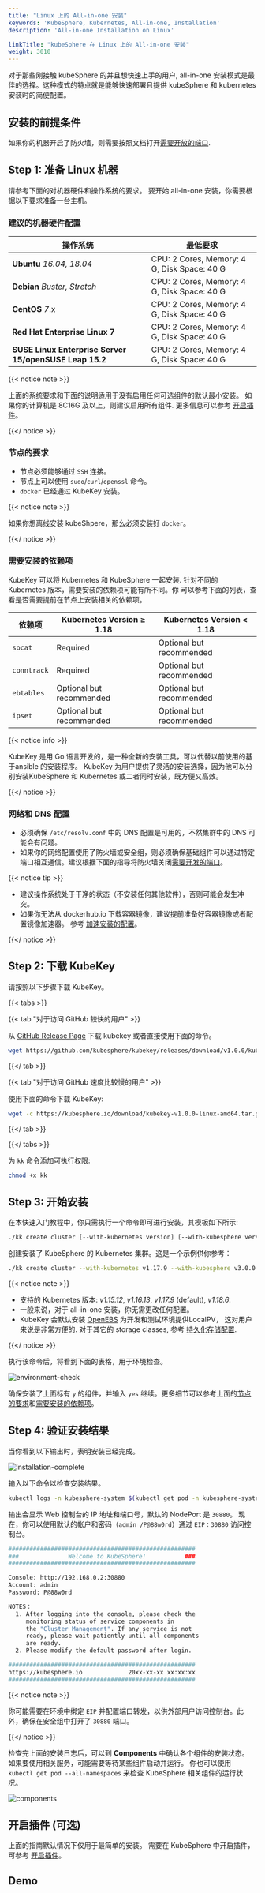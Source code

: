 ```yaml
---
title: "Linux 上的 All-in-one 安装"
keywords: 'KubeSphere, Kubernetes, All-in-one, Installation'
description: 'All-in-one Installation on Linux'

linkTitle: "kubeSphere 在 Linux 上的 All-in-one 安装"
weight: 3010
---
```


对于那些刚接触 kubeSphere 的并且想快速上手的用户, all-in-one 安装模式是最佳的选择。这种模式的特点就是能够快速部署且提供 kubeSphere 和 kubernetes 安装时的简便配置。

## 安装的前提条件

如果你的机器开启了防火墙，则需要按照文档打开[需要开放的端口](../../installing-on-linux/introduction/port-firewall/).

## Step 1: 准备 Linux 机器

请参考下面的对机器硬件和操作系统的要求。 要开始 all-in-one 安装，你需要根据以下要求准备一台主机。
### 建议的机器硬件配置

|  操作系统                                                |  最低要求                        |
| ------------------------------------------------------ | ------------------------------------------- |
| **Ubuntu** *16.04, 18.04*                              | CPU: 2 Cores, Memory: 4 G, Disk Space: 40 G |
| **Debian** *Buster, Stretch*                           | CPU: 2 Cores, Memory: 4 G, Disk Space: 40 G |
| **CentOS** *7*.x                                       | CPU: 2 Cores, Memory: 4 G, Disk Space: 40 G |
| **Red Hat Enterprise Linux 7**                         | CPU: 2 Cores, Memory: 4 G, Disk Space: 40 G |
| **SUSE Linux Enterprise Server 15/openSUSE Leap 15.2** | CPU: 2 Cores, Memory: 4 G, Disk Space: 40 G |

{{< notice note >}}

上面的系统要求和下面的说明适用于没有启用任何可选组件的默认最小安装。 如果你的计算机是 8C16G 及以上，则建议启用所有组件. 更多信息可以参考 [开启插件](../../pluggable-components/)。

{{</ notice >}}

### 节点的要求

- 节点必须能够通过 `SSH` 连接。
- 节点上可以使用 `sudo`/`curl`/`openssl` 命令。
- `docker` 已经通过 KubeKey 安装。

{{< notice note >}}

如果你想离线安装 kubeShpere，那么必须安装好 `docker`。

{{</ notice >}}

### 需要安装的依赖项

KubeKey 可以将 Kubernetes 和 KubeSphere 一起安装. 针对不同的 Kubernetes 版本，需要安装的依赖项可能有所不同。你 可以参考下面的列表，查看是否需要提前在节点上安装相关的依赖项。

|  依赖项 | Kubernetes Version ≥ 1.18 | Kubernetes Version < 1.18 |
| ----------- | ------------------------- | ------------------------- |
| `socat`     | Required                  | Optional but recommended  |
| `conntrack` | Required                  | Optional but recommended  |
| `ebtables`  | Optional but recommended  | Optional but recommended  |
| `ipset`     | Optional but recommended  | Optional but recommended  |

{{< notice info >}}

KubeKey 是用 Go 语言开发的，是一种全新的安装工具，可以代替以前使用的基于ansible 的安装程序。 KubeKey 为用户提供了灵活的安装选择，因为他可以分别安装KubeSphere 和 Kubernetes 或二者同时安装，既方便又高效。

{{</ notice >}}

### 网络和 DNS 配置

- 必须确保 `/etc/resolv.conf` 中的 DNS 配置是可用的，不然集群中的 DNS 可能会有问题。
- 如果你的网络配置使用了防火墙或安全组，则必须确保基础组件可以通过特定端口相互通信。建议根据下面的指导将防火墙关闭[需要开发的端口](../../installing-on-linux/introduction/port-firewall/)。

{{< notice tip >}}

- 建议操作系统处于干净的状态（不安装任何其他软件），否则可能会发生冲突。
- 如果你无法从 dockerhub.io 下载容器镜像，建议提前准备好容器镜像或者配置镜像加速器。 参考 [加速安装的配置](../../installing-on-linux/faq/configure-booster/)。

{{</ notice >}}

## Step 2: 下载 KubeKey

请按照以下步骤下载 KubeKey。

{{< tabs >}}

{{< tab "对于访问 GitHub 较快的用户" >}}

 从 [GitHub Release Page](https://github.com/kubesphere/kubekey/releases/tag/v1.0.0) 下载 kubekey 或者直接使用下面的命令。
```bash
wget https://github.com/kubesphere/kubekey/releases/download/v1.0.0/kubekey-v1.0.0-linux-amd64.tar.gz -O - | tar -xz
```

{{</ tab >}}

{{< tab "对于访问 GitHub 速度比较慢的用户" >}}

使用下面的命令下载 KubeKey:

```bash
wget -c https://kubesphere.io/download/kubekey-v1.0.0-linux-amd64.tar.gz -O - | tar -xz
```

{{</ tab >}}

{{</ tabs >}}

为 `kk` 命令添加可执行权限:

```bash
chmod +x kk
```

## Step 3: 开始安装

在本快速入门教程中，你只需执行一个命令即可进行安装，其模板如下所示:

```bash
./kk create cluster [--with-kubernetes version] [--with-kubesphere version]
```

创建安装了 KubeSphere 的 Kubernetes 集群。这是一个示例供你参考：

```bash
./kk create cluster --with-kubernetes v1.17.9 --with-kubesphere v3.0.0
```

{{< notice note >}}

- 支持的 Kubernetes 版本: *v1.15.12*, *v1.16.13*, *v1.17.9* (default), *v1.18.6*.
- 一般来说，对于 all-in-one 安装，你无需更改任何配置。
- KubeKey 会默认安装 [OpenEBS](https://openebs.io/) 为开发和测试环境提供LocalPV， 这对用户来说是非常方便的. 对于其它的 storage classes, 参考 [持久化存储配置](../../installing-on-linux/introduction/storage-configuration/).

{{</ notice >}}

执行该命令后，将看到下面的表格，用于环境检查。

![environment-check](https://ap3.qingstor.com/kubesphere-website/docs/environment-check.png)

确保安装了上面标有 `y` 的组件，并输入 `yes` 继续。更多细节可以参考上面的[节点的要求](#节点的要求)和[需要安装的依赖项](#需要安装的依赖项)。

## Step 4: 验证安装结果

当你看到以下输出时，表明安装已经完成。

![installation-complete](https://ap3.qingstor.com/kubesphere-website/docs/Installation-complete.png)

输入以下命令以检查安装结果。

```bash
kubectl logs -n kubesphere-system $(kubectl get pod -n kubesphere-system -l app=ks-install -o jsonpath='{.items[0].metadata.name}') -f
```

输出会显示 Web 控制台的 IP 地址和端口号，默认的 NodePort 是 `30880`。 现在，你可以使用默认的帐户和密码（`admin /P@88w0rd`）通过 `EIP：30880` 访问控制台。

```bash
#####################################################
###              Welcome to KubeSphere!           ###
#####################################################

Console: http://192.168.0.2:30880
Account: admin
Password: P@88w0rd

NOTES：
  1. After logging into the console, please check the
     monitoring status of service components in
     the "Cluster Management". If any service is not
     ready, please wait patiently until all components
     are ready.
  2. Please modify the default password after login.

#####################################################
https://kubesphere.io             20xx-xx-xx xx:xx:xx
#####################################################
```

{{< notice note >}}

你可能需要在环境中绑定 `EIP` 并配置端口转发，以供外部用户访问控制台。此外，确保在安全组中打开了 `30880` 端口。

{{</ notice >}}

检查完上面的安装日志后，可以到 **Components** 中确认各个组件的安装状态。 如果要使用相关服务，可能需要等待某些组件启动并运行。 你也可以使用 `kubectl get pod --all-namespaces` 来检查 KubeSphere 相关组件的运行状况。

![components](/images/docs/quickstart/kubesphere-components.png)

## 开启插件 (可选)

上面的指南默认情况下仅用于最简单的安装。 需要在 KubeSphere 中开启插件， 可参考 [开启插件](../../pluggable-components/)。

## Demo

<script src="https://asciinema.org/a/362292.js" id="asciicast-362292" async></script>
